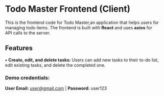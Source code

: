 # Todo Master Frontend (Client)
This is the frontend code for Todo Master,an application that helps users for managing todo items. The frontend is built with **React** and uses **axios** for API calls to the server.

## Features

**•** **Create, edit, and delete tasks:** Users can add new tasks to their to-do list, edit existing tasks, and delete the completed one.

### Demo credentials:

**User Email:** user@gmail.com | **Password:** user123
